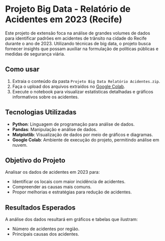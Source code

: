 
# Projeto Big Data - Relatório de Acidentes em 2023 (Recife)

Este projeto de extensão foca na análise de grandes volumes de dados para identificar padrões em acidentes de trânsito na cidade do Recife durante o ano de 2023. Utilizando técnicas de big data, o projeto busca fornecer insights que possam auxiliar na formulação de políticas públicas e medidas de segurança viária.

## Como usar

1. Extraia o conteúdo da pasta `Projeto Big Data Relatório Acidentes.zip`.
2. Faça o upload dos arquivos extraídos no [Google Colab](https://colab.research.google.com/).
3. Execute o notebook para visualizar estatísticas detalhadas e gráficos informativos sobre os acidentes.

## Tecnologias Utilizadas

- **Python**: Linguagem de programação para análise de dados.
- **Pandas**: Manipulação e análise de dados.
- **Matplotlib**: Visualização de dados por meio de gráficos e diagramas.
- **Google Colab**: Ambiente de execução do projeto, permitindo análise em nuvem.

## Objetivo do Projeto

Analisar os dados de acidentes em 2023 para:

- Identificar os locais com maior incidência de acidentes.
- Compreender as causas mais comuns.
- Propor melhorias e estratégias para redução de acidentes.

## Resultados Esperados

A análise dos dados resultará em gráficos e tabelas que ilustram:

- Número de acidentes por região.
- Principais causas dos acidentes.
